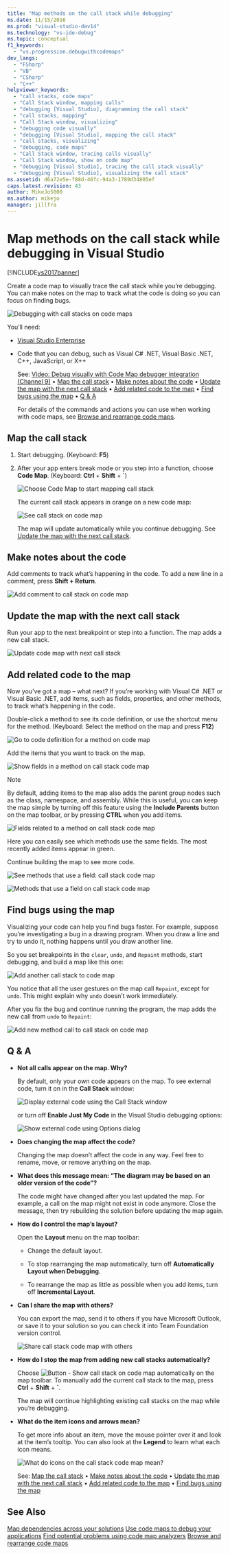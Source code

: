 ```yaml
---
title: "Map methods on the call stack while debugging"
ms.date: 11/15/2016
ms.prod: "visual-studio-dev14"
ms.technology: "vs-ide-debug"
ms.topic: conceptual
f1_keywords:
  - "vs.progression.debugwithcodemaps"
dev_langs:
  - "FSharp"
  - "VB"
  - "CSharp"
  - "C++"
helpviewer_keywords:
  - "call stacks, code maps"
  - "Call Stack window, mapping calls"
  - "debugging [Visual Studio], diagramming the call stack"
  - "call stacks, mapping"
  - "Call Stack window, visualizing"
  - "debugging code visually"
  - "debugging [Visual Studio], mapping the call stack"
  - "call stacks, visualizing"
  - "debugging, code maps"
  - "Call Stack window, tracing calls visually"
  - "Call Stack window, show on code map"
  - "debugging [Visual Studio], tracing the call stack visually"
  - "debugging [Visual Studio], visualizing the call stack"
ms.assetid: d6a72e5e-f88d-46fc-94a3-1789d34805ef
caps.latest.revision: 43
author: MikeJo5000
ms.author: mikejo
manager: jillfra
---
```

# Map methods on the call stack while debugging in Visual Studio
[!INCLUDE[vs2017banner](../includes/vs2017banner.md)]

Create a code map to visually trace the call stack while you’re debugging. You can make notes on the map to track what the code is doing so you can focus on finding bugs.

 ![Debugging with call stacks on code maps](../debugger/media/debuggermap-overview.png "DebuggerMap_Overview")

 You’ll need:

- [Visual Studio Enterprise](https://www.visualstudio.com/downloads/download-visual-studio-vs)

- Code that you can debug, such as Visual C# .NET, Visual Basic .NET, C++, JavaScript, or X++

  See: [Video: Debug visually with Code Map debugger integration (Channel 9)](http://go.microsoft.com/fwlink/?LinkId=293418) • [Map the call stack](#MapStack) • [Make notes about the code](#MakeNotes) • [Update the map with the next call stack](#UpdateMap) • [Add related code to the map](#AddRelatedCode) • [Find bugs using the map](#FindBugs) • [Q & A](#QA)

  For details of the commands and actions you can use when working with code maps, see [Browse and rearrange code maps](../modeling/browse-and-rearrange-code-maps.md).

##  <a name="MapStack"></a> Map the call stack

1.  Start debugging. (Keyboard: **F5**)

2.  After your app enters break mode or you step into a function, choose **Code Map**. (Keyboard: **Ctrl** + **Shift** + **`**)

     ![Choose Code Map to start mapping call stack](../debugger/media/debuggermap-choosecodemap.png "DebuggerMap_ChooseCodeMap")

     The current call stack appears in orange on a new code map:

     ![See call stack on code map](../debugger/media/debuggermap-seeundocallstack.png "DebuggerMap_SeeUndoCallStack")

     The map will update automatically while you continue debugging. See [Update the map with the next call stack](#UpdateMap).

##  <a name="MakeNotes"></a> Make notes about the code
 Add comments to track what’s happening in the code. To add a new line in a comment, press **Shift + Return**.

 ![Add comment to call stack on code map](../debugger/media/debuggermap-addcomment.png "DebuggerMap_AddComment")

##  <a name="UpdateMap"></a> Update the map with the next call stack
 Run your app to the next breakpoint or step into a function. The map adds a new call stack.

 ![Update code map with next call stack](../debugger/media/debuggermap-addclearcallstack.png "DebuggerMap_AddClearCallStack")

##  <a name="AddRelatedCode"></a> Add related code to the map
 Now you’ve got a map – what next? If you’re working with Visual C# .NET or Visual Basic .NET, add items, such as fields, properties, and other methods, to track what’s happening in the code.

 Double-click a method to see its code definition, or use the shortcut menu for the method. (Keyboard: Select the method on the map and press **F12**)

 ![Go to code definition for a method on code map](../debugger/media/debuggermap-gotocodedefinition.png "DebuggerMap_GoToCodeDefinition")

 Add the items that you want to track on the map.

 ![Show fields in a method on call stack code map](../debugger/media/debuggermap-showfields.png "DebuggerMap_ShowFields")

> [!NOTE]
>  By default, adding items to the map also adds the parent group nodes such as the class, namespace, and assembly. While this is useful, you can keep the map simple by turning off this feature using the **Include Parents** button on the map toolbar, or by pressing **CTRL** when you add items.

 ![Fields related to a method on call stack code map](../debugger/media/debuggermap-showedfields.png "DebuggerMap_ShowedFields")

 Here you can easily see which methods use the same fields. The most recently added items appear in green.

 Continue building the map to see more code.

 ![See methods that use a field: call stack code map](../debugger/media/debuggermap-findallreferences.png "DebuggerMap_FindAllReferences")

 ![Methods that use a field on call stack code map](../debugger/media/debuggermap-foundallreferences.png "DebuggerMap_FoundAllReferences")

##  <a name="FindBugs"></a> Find bugs using the map
 Visualizing your code can help you find bugs faster. For example, suppose you’re investigating a bug in a drawing program. When you draw a line and try to undo it, nothing happens until you draw another line.

 So you set breakpoints in the `clear`, `undo`, and `Repaint` methods, start debugging, and build a map like this one:

 ![Add another call stack to code map](../debugger/media/debuggermap-addpaintobjectcallstack.png "DebuggerMap_AddPaintObjectCallStack")

 You notice that all the user gestures on the map call `Repaint`, except for `undo`. This might explain why `undo` doesn’t work immediately.

 After you fix the bug and continue running the program, the map adds the new call from `undo` to `Repaint`:

 ![Add new method call to call stack on code map](../debugger/media/debuggermap-addnewcallforrepaint.png "DebuggerMap_AddNewCallForRepaint")

##  <a name="QA"></a> Q & A

- **Not all calls appear on the map. Why?**

   By default, only your own code appears on the map. To see external code, turn it on in the **Call Stack** window:

   ![Display external code using the Call Stack window](../debugger/media/debuggermap-callstackmenu.png "DebuggerMap_CallStackMenu")

   or turn off **Enable Just My Code** in the Visual Studio debugging options:

   ![Show external code using Options dialog](../debugger/media/debuggermap-debugoptions.png "DebuggerMap_DebugOptions")

- **Does changing the map affect the code?**

   Changing the map doesn’t affect the code in any way. Feel free to rename, move, or remove anything on the map.

- **What does this message mean: “The diagram may be based on an older version of the code”?**

   The code might have changed after you last updated the map. For example, a call on the map might not exist in code anymore. Close the message, then try rebuilding the solution before updating the map again.

- **How do I control the map’s layout?**

   Open the **Layout** menu on the map toolbar:

  -   Change the default layout.

  -   To stop rearranging the map automatically, turn off **Automatically Layout when Debugging**.

  -   To rearrange the map as little as possible when you add items, turn off **Incremental Layout**.

- **Can I share the map with others?**

   You can export the map, send it to others if you have Microsoft Outlook, or save it to your solution so you can check it into Team Foundation version control.

   ![Share call stack code map with others](../debugger/media/debuggermap-sharewithothers.png "DebuggerMap_ShareWithOthers")

- **How do I stop the map from adding new call stacks automatically?**

   Choose ![Button &#45; Show call stack on code map automatically](../debugger/media/debuggermap-automaticupdateicon.gif "DebuggerMap_AutomaticUpdateIcon") on the map toolbar. To manually add the current call stack to the map, press **Ctrl** + **Shift** + **`**.

   The map will continue highlighting existing call stacks on the map while you’re debugging.

- **What do the item icons and arrows mean?**

   To get more info about an item, move the mouse pointer over it and look at the item’s tooltip. You can also look at the **Legend** to learn what each icon means.

   ![What do icons on the call stack code map mean?](../debugger/media/debuggermap-showlegend.png "DebuggerMap_ShowLegend")

  See: [Map the call stack](#MapStack) • [Make notes about the code](#MakeNotes) • [Update the map with the next call stack](#UpdateMap) • [Add related code to the map](#AddRelatedCode) • [Find bugs using the map](#FindBugs)

## See Also
 [Map dependencies across your solutions](../modeling/map-dependencies-across-your-solutions.md)
 [Use code maps to debug your applications](../modeling/use-code-maps-to-debug-your-applications.md)
 [Find potential problems using code map analyzers](../modeling/find-potential-problems-using-code-map-analyzers.md)
 [Browse and rearrange code maps](../modeling/browse-and-rearrange-code-maps.md)
